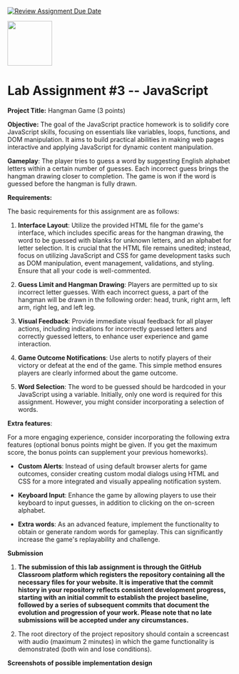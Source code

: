 [![Review Assignment Due Date](https://classroom.github.com/assets/deadline-readme-button-24ddc0f5d75046c5622901739e7c5dd533143b0c8e959d652212380cedb1ea36.svg)](https://classroom.github.com/a/5qydsLDj)

<p><img src="https://upload.wikimedia.org/wikipedia/commons/1/1b/Seoultech_LOGO.png" width=100 ></p>

# Lab Assignment #3 -- JavaScript

**Project Title:** Hangman Game (3 points)

**Objective:** The goal of the JavaScript practice homework is to
solidify core JavaScript skills, focusing on essentials like variables,
loops, functions, and DOM manipulation. It aims to build practical
abilities in making web pages interactive and applying JavaScript for
dynamic content manipulation.

**Gameplay**: The player tries to guess a word by suggesting English
alphabet letters within a certain number of guesses. Each incorrect
guess brings the hangman drawing closer to completion. The game is won
if the word is guessed before the hangman is fully drawn.

**Requirements:**

The basic requirements for this assignment are as follows:

1.  **Interface Layout**: Utilize the provided HTML file for the game\'s
    interface, which includes specific areas for the hangman drawing,
    the word to be guessed with blanks for unknown letters, and an
    alphabet for letter selection. It is crucial that the HTML file
    remains unedited; instead, focus on utilizing JavaScript and CSS for
    game development tasks such as DOM manipulation, event management,
    validations, and styling. Ensure that all your code is
    well-commented.

2.  **Guess Limit and Hangman Drawing**: Players are permitted up to six
    incorrect letter guesses. With each incorrect guess, a part of the
    hangman will be drawn in the following order: head, trunk, right
    arm, left arm, right leg, and left leg.

3.  **Visual Feedback**: Provide immediate visual feedback for all
    player actions, including indications for incorrectly guessed
    letters and correctly guessed letters, to enhance user experience
    and game interaction.

4.  **Game Outcome Notifications**: Use alerts to notify players of
    their victory or defeat at the end of the game. This simple method
    ensures players are clearly informed about the game outcome.

5.  **Word Selection**: The word to be guessed should be hardcoded in
    your JavaScript using a variable. Initially, only one word is
    required for this assignment. However, you might consider
    incorporating a selection of words.

**Extra features**:

For a more engaging experience, consider incorporating the following
extra features (optional bonus points might be given. If you get the
maximum score, the bonus points can supplement your previous homeworks).

-   **Custom Alerts**: Instead of using default browser alerts for game
    outcomes, consider creating custom modal dialogs using HTML and CSS
    for a more integrated and visually appealing notification system.

-   **Keyboard Input**: Enhance the game by allowing players to use
    their keyboard to input guesses, in addition to clicking on the
    on-screen alphabet.

-   **Extra words**: As an advanced feature, implement the functionality
    to obtain or generate random words for gameplay. This can
    significantly increase the game\'s replayability and challenge.

**Submission**

1.  **The submission of this lab assignment is through the GitHub
    Classroom platform which registers the repository containing all the
    necessary files for your website. It is imperative that the commit
    history in your repository reflects consistent development progress,
    starting with an initial commit to establish the project baseline,
    followed by a series of subsequent commits that document the
    evolution and progression of your work. Please note that no late
    submissions will be accepted under any circumstances.**

2.  The root directory of the project repository should contain a
    screencast with audio (maximum 2 minutes) in which the game
    functionality is demonstrated (both win and lose conditions).

**Screenshots of possible implementation design**
